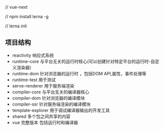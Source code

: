 // vue-next


// npm install lerna -g

// lerna init



## 项目结构
- reactivity 响应式系统
- runtime-core 与平台无关的运行时核心(可以创建针对特定平台的运行时-自定义渲染器)
- runtime-dom 针对浏览器的运行时 ，包括DOM API,属性，事件处理等
- runtime-test 用于测试
- serve-renderer 用于服务端渲染
- compiler-core 与平台无关的编译器核心
- compiler-dom 针对浏览器的编译模块
- compiler-ssr 针对服务端渲染的编译模块
- template-explorer 用于调试编译器输出的开发工具
- shared 多个包之间共享的内容
- vue 完整版本 包括运行时和编译器


